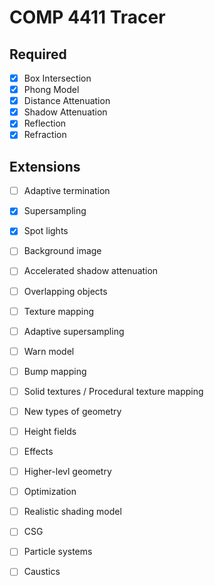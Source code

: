 # COMP 4411 Tracer

## Required
- [x] Box Intersection
- [x] Phong Model 
- [x] Distance Attenuation
- [x] Shadow Attenuation
- [x] Reflection
- [x] Refraction

## Extensions
- [ ] Adaptive termination
- [x] Supersampling
- [x] Spot lights
- [ ] Background image
- [ ] Accelerated shadow attenuation
- [ ] Overlapping objects
- [ ] Texture mapping
- [ ] Adaptive supersampling
- [ ] Warn model
- [ ] Bump mapping
- [ ] Solid textures / Procedural texture mapping
- [ ] New types of geometry
- [ ] Height fields
- [ ] Effects
- [ ] Higher-levl geometry
- [ ] Optimization
- [ ] Realistic shading model
- [ ] CSG
- [ ] Particle systems
- [ ] Caustics





 
